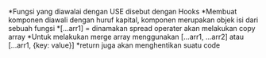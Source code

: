 *Fungsi yang diawalai dengan USE disebut dengan Hooks
*Membuat komponen diawali dengan huruf kapital, komponen merupakan objek isi dari sebuah fungsi
*[...arr1] = dinamakan spread operater akan melakukan copy array
*Untuk melakukan merge array menggunakan
[...arr1, ...arr2] atau
[...arr1, {key: value}]
*return juga akan menghentikan suatu code